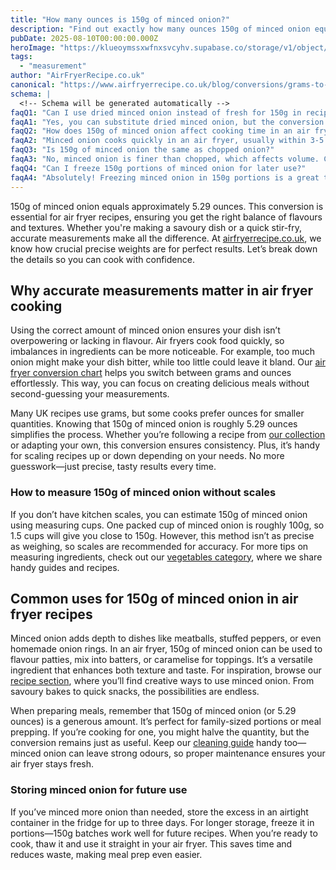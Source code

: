 ```yaml
---
title: "How many ounces is 150g of minced onion?"
description: "Find out exactly how many ounces 150g of minced onion equals for perfect air fryer recipes. Get the conversion and cooking tips here."
pubDate: 2025-08-10T00:00:00.000Z
heroImage: "https://klueoymssxwfnxsvcyhv.supabase.co/storage/v1/object/public/Shmucket/how-many-ounces-is-150g-minced-onion.webp"
tags:
  - "measurement"
author: "AirFryerRecipe.co.uk"
canonical: "https://www.airfryerrecipe.co.uk/blog/conversions/grams-to-ounces/how-many-ounces-is-150g-minced-onion"
schema: |
  <!-- Schema will be generated automatically -->
faqQ1: "Can I use dried minced onion instead of fresh for 150g in recipes?"
faqA1: "Yes, you can substitute dried minced onion, but the conversion differs. Generally, 1 tablespoon of dried minced onion equals about 10g of fresh. So for 150g of fresh, you’d need roughly 15 tablespoons (or about 90g) of dried. Rehydrate it with water before use for the best texture."
faqQ2: "How does 150g of minced onion affect cooking time in an air fryer?"
faqA2: "Minced onion cooks quickly in an air fryer, usually within 3-5 minutes at 180°C. If mixed into other ingredients, like meatballs or patties, it won’t significantly alter cooking time. However, if caramelising separately, stir occasionally for even browning."
faqQ3: "Is 150g of minced onion the same as chopped onion?"
faqA3: "No, minced onion is finer than chopped, which affects volume. Chopped onion is less dense, so 150g of chopped onion will take up more space. For accuracy in recipes, stick to the specified preparation method to ensure the right flavour balance."
faqQ4: "Can I freeze 150g portions of minced onion for later use?"
faqA4: "Absolutely! Freezing minced onion in 150g portions is a great time-saver. Spread it flat in a freezer bag or use an ice cube tray for smaller amounts. Thaw before cooking, though you can add frozen minced onion directly to dishes with longer cook times."
---
```

<p>150g of minced onion equals approximately 5.29 ounces. This conversion is essential for air fryer recipes, ensuring you get the right balance of flavours and textures. Whether you're making a savoury dish or a quick stir-fry, accurate measurements make all the difference. At <a href=https://www.airfryerrecipe.co.uk>airfryerrecipe.co.uk</a>, we know how crucial precise weights are for perfect results. Let’s break down the details so you can cook with confidence.</p>

<h2>Why accurate measurements matter in air fryer cooking</h2>  
<p>Using the correct amount of minced onion ensures your dish isn’t overpowering or lacking in flavour. Air fryers cook food quickly, so imbalances in ingredients can be more noticeable. For example, too much onion might make your dish bitter, while too little could leave it bland. Our <a href=https://www.airfryerrecipe.co.uk/air-fryer-conversion-chart>air fryer conversion chart</a> helps you switch between grams and ounces effortlessly. This way, you can focus on creating delicious meals without second-guessing your measurements.</p>  

<p>Many UK recipes use grams, but some cooks prefer ounces for smaller quantities. Knowing that 150g of minced onion is roughly 5.29 ounces simplifies the process. Whether you’re following a recipe from <a href=https://www.airfryerrecipe.co.uk/recipes>our collection</a> or adapting your own, this conversion ensures consistency. Plus, it’s handy for scaling recipes up or down depending on your needs. No more guesswork—just precise, tasty results every time.</p>  

<h3>How to measure 150g of minced onion without scales</h3>  
<p>If you don’t have kitchen scales, you can estimate 150g of minced onion using measuring cups. One packed cup of minced onion is roughly 100g, so 1.5 cups will give you close to 150g. However, this method isn’t as precise as weighing, so scales are recommended for accuracy. For more tips on measuring ingredients, check out our <a href=https://www.airfryerrecipe.co.uk/recipe-category/vegetables>vegetables category</a>, where we share handy guides and recipes.</p>  

<h2>Common uses for 150g of minced onion in air fryer recipes</h2>  
<p>Minced onion adds depth to dishes like meatballs, stuffed peppers, or even homemade onion rings. In an air fryer, 150g of minced onion can be used to flavour patties, mix into batters, or caramelise for toppings. It’s a versatile ingredient that enhances both texture and taste. For inspiration, browse our <a href=https://www.airfryerrecipe.co.uk/recipes>recipe section</a>, where you’ll find creative ways to use minced onion. From savoury bakes to quick snacks, the possibilities are endless.</p>  

<p>When preparing meals, remember that 150g of minced onion (or 5.29 ounces) is a generous amount. It’s perfect for family-sized portions or meal prepping. If you’re cooking for one, you might halve the quantity, but the conversion remains just as useful. Keep our <a href=https://www.airfryerrecipe.co.uk/air-fryer-cleaner>cleaning guide</a> handy too—minced onion can leave strong odours, so proper maintenance ensures your air fryer stays fresh.</p>  

<h3>Storing minced onion for future use</h3>  
<p>If you’ve minced more onion than needed, store the excess in an airtight container in the fridge for up to three days. For longer storage, freeze it in portions—150g batches work well for future recipes. When you’re ready to cook, thaw it and use it straight in your air fryer. This saves time and reduces waste, making meal prep even easier.</p>
